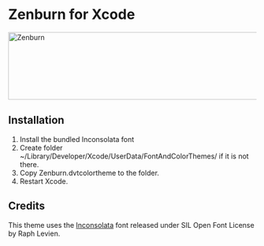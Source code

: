 Zenburn for Xcode
=================

<img src="http://janten.com/downloads/zenburn-xcode.png" alt="Zenburn" width="629" height="137">

Installation
------------
1. Install the bundled Inconsolata font
2. Create folder ~/Library/Developer/Xcode/UserData/FontAndColorThemes/ if it is not there.
3. Copy Zenburn.dvtcolortheme to the folder.
4. Restart Xcode.

Credits
-------
This theme uses the [Inconsolata](http://levien.com/type/myfonts/inconsolata.html) font released under SIL Open Font License by Raph Levien.